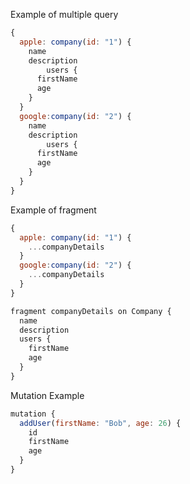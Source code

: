 Example of multiple query

```js
{
  apple: company(id: "1") {
    name
    description
		users {
      firstName
      age
    }
  }
  google:company(id: "2") {
    name
    description
		users {
      firstName
      age
    }
  }
}
```

Example of fragment

```js
{
  apple: company(id: "1") {
    ...companyDetails
  }
  google:company(id: "2") {
    ...companyDetails
  }
}

fragment companyDetails on Company {
  name
  description
  users {
    firstName
    age
  }
}
```

Mutation Example

```js
mutation {
  addUser(firstName: "Bob", age: 26) {
    id
    firstName
    age
  }
}
```